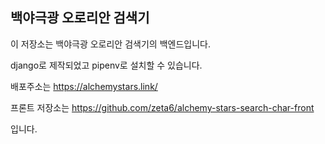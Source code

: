 ## 백야극광 오로리안 검색기

이 저장소는 백야극광 오로리안 검색기의 백엔드입니다.

django로 제작되었고 pipenv로 설치할 수 있습니다.

배포주소는 https://alchemystars.link/ 

프론트 저장소는 https://github.com/zeta6/alchemy-stars-search-char-front

입니다.

